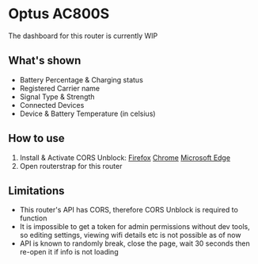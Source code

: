 # Optus AC800S
The dashboard for this router is currently WIP

## What's shown
- Battery Percentage & Charging status
- Registered Carrier name
- Signal Type & Strength
- Connected Devices
- Device & Battery Temperature (in celsius)

## How to use
1. Install & Activate CORS Unblock: [Firefox](https://addons.mozilla.org/en-US/firefox/addon/cors-unblock/) [Chrome](https://chromewebstore.google.com/detail/cors-unblock/lfhmikememgdcahcdlaciloancbhjino) [Microsoft Edge](https://microsoftedge.microsoft.com/addons/detail/cors-unblock/hkjklmhkbkdhlgnnfbbcihcajofmjgbh)
2. Open routerstrap for this router

## Limitations
- This router's API has CORS, therefore CORS Unblock is required to function
- It is impossible to get a token for admin permissions without dev tools, so editing settings, viewing wifi details etc is not possible as of now
- API is known to randomly break, close the page, wait 30 seconds then re-open it if info is not loading
